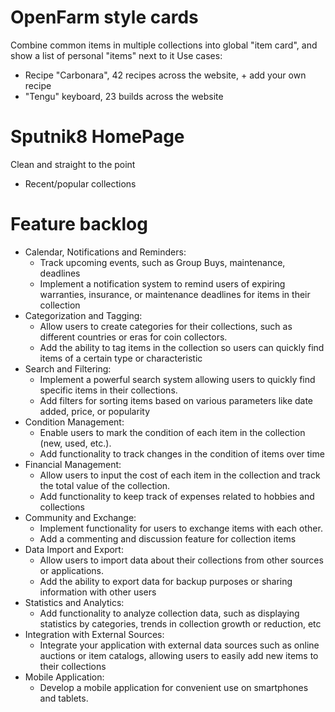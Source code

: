 # OpenFarm style cards

Combine common items in multiple collections into global "item card", and show a list of personal "items" next to it
Use cases:

- Recipe "Carbonara", 42 recipes across the website, + add your own recipe
- "Tengu" keyboard, 23 builds across the website

# Sputnik8 HomePage

Clean and straight to the point

- Recent/popular collections

# Feature backlog

- Calendar, Notifications and Reminders:
  - Track upcoming events, such as Group Buys, maintenance, deadlines
  - Implement a notification system to remind users of expiring warranties, insurance, or maintenance deadlines for items in their collection
- Categorization and Tagging:
  - Allow users to create categories for their collections, such as different countries or eras for coin collectors.
  - Add the ability to tag items in the collection so users can quickly find items of a certain type or characteristic
- Search and Filtering:
  - Implement a powerful search system allowing users to quickly find specific items in their collections.
  - Add filters for sorting items based on various parameters like date added, price, or popularity
- Condition Management:
  - Enable users to mark the condition of each item in the collection (new, used, etc.).
  - Add functionality to track changes in the condition of items over time
- Financial Management:
  - Allow users to input the cost of each item in the collection and track the total value of the collection.
  - Add functionality to keep track of expenses related to hobbies and collections
- Community and Exchange:
  - Implement functionality for users to exchange items with each other.
  - Add a commenting and discussion feature for collection items
- Data Import and Export:
  - Allow users to import data about their collections from other sources or applications.
  - Add the ability to export data for backup purposes or sharing information with other users
- Statistics and Analytics:
  - Add functionality to analyze collection data, such as displaying statistics by categories, trends in collection growth or reduction, etc
- Integration with External Sources:
  - Integrate your application with external data sources such as online auctions or item catalogs, allowing users to easily add new items to their collections
- Mobile Application:
  - Develop a mobile application for convenient use on smartphones and tablets.
